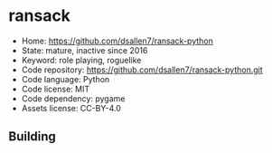 # ransack

- Home: https://github.com/dsallen7/ransack-python
- State: mature, inactive since 2016
- Keyword: role playing, roguelike
- Code repository: https://github.com/dsallen7/ransack-python.git
- Code language: Python
- Code license: MIT
- Code dependency: pygame
- Assets license: CC-BY-4.0

## Building
